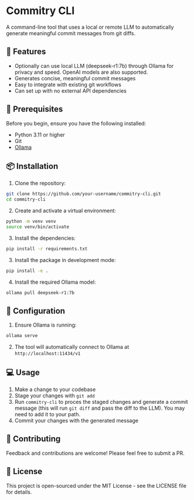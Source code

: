 # Commitry CLI

A command-line tool that uses a local or remote LLM to automatically generate meaningful commit messages from git diffs.

## 🌟 Features

- Optionally can use local LLM (deepseek-r1:7b) through Ollama for privacy and speed. OpenAI models are also supported.
- Generates concise, meaningful commit messages
- Easy to integrate with existing git workflows
- Can set up with no external API dependencies

## 🚀 Prerequisites

Before you begin, ensure you have the following installed:
- Python 3.11 or higher
- Git
- [Ollama](https://ollama.ai)

## 📦 Installation

1. Clone the repository:
```bash
git clone https://github.com/your-username/commitry-cli.git
cd commitry-cli
```

2. Create and activate a virtual environment:
```bash
python -m venv venv
source venv/bin/activate
```

3. Install the dependencies:
```bash
pip install -r requirements.txt
```

3. Install the package in development mode:
```bash
pip install -e .
```

4. Install the required Ollama model:
```bash
ollama pull deepseek-r1:7b
```

## 🔧 Configuration

1. Ensure Ollama is running:
```bash
ollama serve
```
2. The tool will automatically connect to Ollama at `http://localhost:11434/v1`

## 💻 Usage
1. Make a change to your codebase
2. Stage your changes with `git add`
3. Run `commitry-cli` to proces the staged changes and generate a commit message (this will run `git diff` and pass the diff to the LLM). You may need to add it to your path. 
4. Commit your changes with the generated message

## 🤝 Contributing

Feedback and contributions are welcome! Please feel free to submit a PR.

## 📜 License

This project is open-sourced under the MIT License - see the LICENSE file for details.